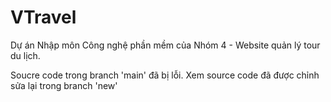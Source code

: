 # VTravel
Dự án Nhập môn Công nghệ phần mềm của Nhóm 4 - Website quản lý tour du lịch.

Soucre code trong branch 'main' đã bị lỗi. Xem source code đã được chỉnh sửa lại trong branch 'new'
